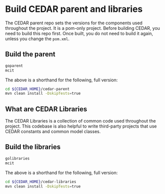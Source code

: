 # Build CEDAR parent and libraries

The CEDAR parent repo sets the versions for the components used throughout the project. It is a pom-only project.
Before building CEDAR, you need to build this repo first.
Once built, you do not need to build it again, unless you change the `pom.xml`.

## Build the parent

```sh
goparent
mcit
```

The above is a shorthand for the following, full version:
 
```sh
cd ${CEDAR_HOME}/cedar-parent
mvn clean install -DskipTests=true
```

## What are CEDAR Libraries

The CEDAR Libraries is a collection of common code used throughout the project.
This codebase is also helpful to write third-party projects that use CEDAR constants and common model classes.

## Build the libraries

```sh
golibraries
mcit
```

The above is a shorthand for the following, full version:

```sh
cd ${CEDAR_HOME}/cedar-libraries
mvn clean install -DskipTests=true
```
